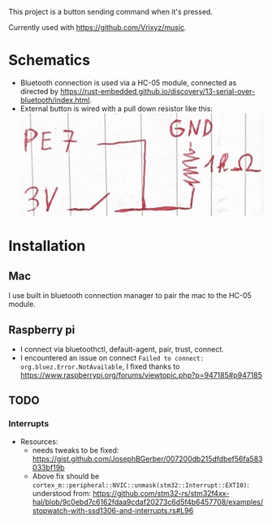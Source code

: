 This project is a button sending command when it's pressed.

Currently used with https://github.com/Vrixyz/music.

# Schematics
- Bluetooth connection is used via a HC-05 module, connected as directed by https://rust-embedded.github.io/discovery/13-serial-over-bluetooth/index.html.
- External button is wired with a pull down resistor like this: ![button schematics](doc/button_schematics.png)

# Installation
## Mac
I use built in bluetooth connection manager to pair the mac to the HC-05 module.
## Raspberry pi
- I connect via bluetoothctl, default-agent, pair, trust, connect.
- I encountered an issue on connect `Failed to connect: org.bluez.Error.NotAvailable`, I fixed thanks to https://www.raspberrypi.org/forums/viewtopic.php?p=947185#p947185

## TODO
### Interrupts
- Resources:
  - needs tweaks to be fixed: https://gist.github.com/JosephBGerber/007200db215dfdbef56fa583033bf19b
  - Above fix should be `cortex_m::peripheral::NVIC::unmask(stm32::Interrupt::EXTI0)`: understood from: https://github.com/stm32-rs/stm32f4xx-hal/blob/9c0ebd7c6162fdaa9cdaf20273c6d5f4b6457708/examples/stopwatch-with-ssd1306-and-interrupts.rs#L96
